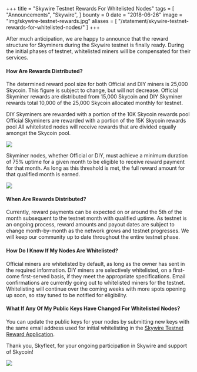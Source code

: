 +++
title = "Skywire Testnet Rewards For Whitelisted Nodes"
tags = [
	"Announcements",
	"Skywire",
]
bounty = 0
date = "2018-06-26"
image = "img/skywire-testnet-rewards.jpg"
aliases = [
	"/statement/skywire-testnet-rewards-for-whitelisted-nodes/"
]
+++


After much anticipation, we are happy to announce that the reward structure for Skyminers during the Skywire testnet is finally ready. During the initial phases of testnet, whitelisted miners will be compensated for their services.

#### How Are Rewards Distributed?
The determined reward pool size for both Official and DIY miners is 25,000 Skycoin. This figure is subject to change, but will not decrease. Official Skyminer rewards are distributed from 15,000 Skycoin and DIY Skyminer rewards total 10,000 of the 25,000 Skycoin allocated monthly for testnet.

DIY Skyminers are rewarded with a portion of the 10K Skycoin rewards pool
Official Skyminers are rewarded with a portion of the 15K Skycoin rewards pool
All whitelisted nodes will receive rewards that are divided equally amongst the Skycoin pool.

![](/img/testnet-rewards-1.png)

Skyminer nodes, whether Official or DIY, must achieve a minimum duration of 75% uptime for a given month to be eligible to receive reward payment for that month. As long as this threshold is met, the full reward amount for that qualified month is earned.

![](/img/testnet-rewards-2.jpg)


#### When Are Rewards Distributed?

Currently, reward payments can be expected on or around the 5th of the month subsequent to the testnet month with qualified uptime. As testnet is an ongoing process, reward amounts and payout dates are subject to change month-by-month as the network grows and testnet progresses. We will keep our community up to date throughout the entire testnet phase.

#### How Do I Know If My Nodes Are Whitelisted?

Official miners are whitelisted by default, as long as the owner has sent in the required information. DIY miners are selectively whitelisted, on a first-come first-served basis, if they meet the appropriate specifications. Email confirmations are currently going out to whitelisted miners for the testnet. Whitelisting will continue over the coming weeks with more spots opening up soon, so stay tuned to be notified for eligibility.

#### What If Any Of My Public Keys Have Changed For Whitelisted Nodes?

You can update the public keys for your nodes by submitting new keys with the same email address used for initial whitelisting in the [Skywire Testnet Reward Application](https://www.skycoin.net/whitelist/).

Thank you, Skyfleet, for your ongoing participation in Skywire and support of Skycoin!

![](/img/testnet-rewards-3.png)
